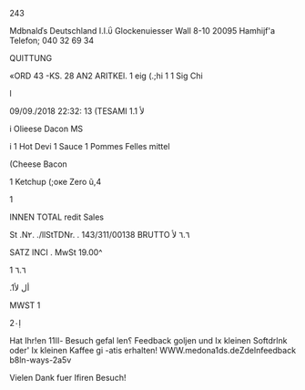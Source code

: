 243

Mdbnalďs  Deutschland  Ι.Ι.ΰ
Glockenuiesser  Wall  8-10
20095  Hamhijf'a
Telefon;  040  32  69  34

QUITTUNG

«ORD  43  -KS.  28
ΑΝ2  ARITKEl.
1  eig  (.;hi  1
1  Sig  Chi

l

09/09./2018  22:32: 13
(TESAMI
1.1
لأ

i  Olieese  Dacon  MS

i
1  Hot  Devi  1  Sauce
1  Pommes  Felles  mittel

(Cheese  Bacon

1  Ketchup
 (;оке  Zero  ũ,4

1

INNEN  TOTAL
redit  Sales

St  .N٢. ./llStTDNr. .  143/311/00138
BRUTTO
٦.٦
لأ

SATZ
INCI  .  MwSt  19.00^

1
٦.٦

 .1أل
لأ

MWST
1

2٠Ị

Hat  Ihr!en  11اا-  Besuch  gefal len؟
Feedback  goljen  und  Ix  kleinen  Softdrlnk
oder'  Ix  kleinen  Kaffee  gi -atis  erhalten!
WWW.medona1ds.deZdelnfeedback
b8ln-ways-2a5v

Vielen  Dank  fuer  Ifiren  Besuch!

